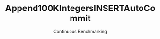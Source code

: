 ---
layout: default
title: Append100KIntegersINSERTAutoCommit
subtitle: Continuous Benchmarking
selected: Append
expanded: Benchmarking
benchmark: /individual_results/Append100KIntegersINSERTAutoCommit.html
---